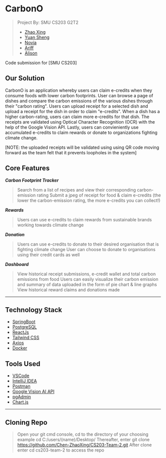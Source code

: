 # CarbonO

> Project By: SMU CS203 G2T2
> - [Zhao Xing](https://github.com/Newbieshine/)
> - [Yuan Sheng](https://github.com/ChongYuanSheng/)
> - [Novia](http://github.com/noviaantony/)
> - [Ariff](http://github.com/KimmyChanga/)
> - [Alison](https://github.com/alisonhow194) 

Code submission for [SMU CS203]

##  Our Solution
CarbonO is an application whereby users can claim e-credits when they consume foods with lower carbon footprints. User can browse a page of dishes and compare the carbon emissions of the various dishes through their "carbon rating". Users can upload receipt for a selected dish and upload a receipt for the dish in order to claim "e-credits". When a dish has a higher carbon-rating, users can claim more e-credits for that dish. The receipts are validated using Optical Character Recognition (OCR) with the help of the Google Vision API. Lastly, users can convieniently use accumulated e-credits to claim rewards or donate to organizations fighting climate change. 

[NOTE: the uploaded receipts will be validated using using QR code moving forward as the team felt that it prevents loopholes in the system]


## Core Features

***Carbon Footprint Tracker***
> Search from a list of recipes and view their corresponding carbon-emission rating
> Submit a jpeg of receipt for food & claim e-credits (the lower the carbon-emission rating, the more e-credits you can collect!)

***Rewards***
> Users can use e-credits to claim rewards from sustainable brands working towards climate change

***Donation***
> Users can use e-credits to donate to their desired organisation that is fighting climate change
> User can choose to donate to organisations using their credit cards as well

***Dashboard***
> View historical receipt submissions, e-credit wallet and total carbon emissions from food
> Users can easily visualize their carbon emission and summary of data uploaded in the form of pie chart & line graphs
> View historical reward claims and donations made

---

## **Technology Stack**
- [SpringBoot](https://spring.io/projects/spring-boot)
- [PostgreSQL](https://www.postgresql.org/download/)
- [ReactJs](https://reactjs.org/) 
- [Tailwind CSS](https://tailwindcss.com/)
- [Axios](https://www.axios.com/)
- [Docker](https://www.docker.com/)

## **Tools Used**
- [VSCode](https://code.visualstudio.com/)
- [IntelliJ IDEA](https://www.jetbrains.com/idea/)
- [Postman](https://www.postman.com/)
- [Google Vision AI API](https://cloud.google.com/vision)
- [pgAdmin](https://www.pgadmin.org/)
- [Chart.js](https://www.chartjs.org/)

---

## Cloning Repo
> Open your git cmd console, cd to the directory of your choosing example cd C:/users/(name)/Desktop/
> Thereafter, enter git clone https://github.com/Chen-ZhaoXing/CS203-Team-2.git
> After clone enter cd cs203-team-2 to access the repo


